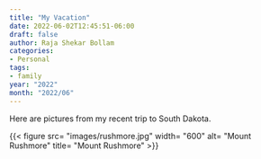 ```yaml
---
title: "My Vacation"
date: 2022-06-02T12:45:51-06:00
draft: false
author: Raja Shekar Bollam
categories:
- Personal
tags:
- family
year: "2022"
month: "2022/06"
---
```


Here are pictures from my recent trip to South Dakota.

{{< figure src= "images/rushmore.jpg" width= "600" alt= "Mount Rushmore" title= "Mount Rushmore" >}}
